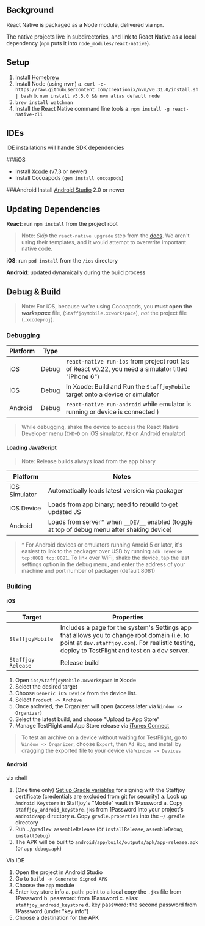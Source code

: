 Background
----------

React Native is packaged as a Node module, delivered via `npm`.

The native projects live in subdirectories, and link to React Native as a local dependency (`npm` puts it into `node_modules/react-native`).

Setup
-----

1. Install [Homebrew](http://brew.sh/)
1. Install Node (using nvm)
    a. `curl -o- https://raw.githubusercontent.com/creationix/nvm/v0.31.0/install.sh | bash`
    b. `nvm install v5.5.0 && nvm alias default node`
1. `brew install watchman`
1. Install the React Native command line tools
	a. `npm install -g react-native-cli`

IDEs
----
IDE installations will handle SDK dependencies

###iOS
- Install [Xcode](https://itunes.apple.com/us/app/xcode/id497799835?mt=12) (v7.3 or newer)
- Install Cocoapods (`gem install cocoapods`)

###Android
Install [Android Studio](developer.android.com/sdk) 2.0 or newer

Updating Dependencies
------------

**React**: run `npm install` from the project root

> Note: *Skip* the `react-native upgrade` step from the [docs](https://facebook.github.io/react-native/docs/upgrading.html#content). We aren't using their templates, and it would attempt to overwrite important native code.

**iOS**: run `pod install` from the `/ios` directory

**Android**: updated dynamically during the build process


Debug & Build
-------------
> Note: For iOS, because we're using Cocoapods, you **must open the *workspace*** file, (`StaffjoyMobile.xcworkspace`), *not* the project file (`.xcodeproj`).

### Debugging

| Platform | Type |   |
|----------|------|---|
| iOS | Debug | `react-native run-ios` from project root (as of React v0.22, you need a simulator titled "iPhone 6") |
| iOS | Debug | In Xcode: Build and Run the `StaffjoyMobile` target onto a device or simulator |
| Android | Debug | `react-native run-android` while emulator is running or device is connected )

>  While debugging, shake the device to access the React Native Developer menu (`CMD+D` on iOS simulator, `F2` on Android emulator)

#### Loading JavaScript

> Note: Release builds always load from the app binary

| Platform | Notes |
|----------|-------|
| iOS Simulator | Automatically loads latest version via packager |
| iOS Device | Loads from app binary; need to rebuild to get updated JS |
| Android | Loads from server* when `__DEV__` enabled (toggle at top of debug menu after shaking device) |

> \* For Android devices or emulators running Anroid 5 or later, it's easiest to link to the packager over USB by running `adb reverse tcp:8081 tcp:8081`. To link over WiFi, shake the device, tap the last settings option in the debug menu, and enter the address of your machine and port number of packager (default 8081)

### Building

#### iOS

| Target | Properties |
|--------|------------|
| `StaffjoyMobile` | Includes a page for the system's Settings app that allows you to change root domain (i.e. to point at `dev.staffjoy.com`). For realistic testing, deploy to TestFlight and test on a dev server. |
| `Staffjoy Release` | Release build |

1. Open `ios/StaffjoyMobile.xcworkspace` in Xcode
1. Select the desired target
1. Choose `Generic iOS Device` from the device list.
1. Select `Product -> Archive`
1. Once archvied, the Organizer will open (access later via `Window -> Organizer`)
1. Select the latest build, and choose "Upload to App Store"
1. Manage TestFlight and App Store release via [iTunes Connect](https://itunesconnect.apple.com)

> To test an archive on a device without waiting for TestFlight, go to `Window -> Organizer`, choose `Export`, then `Ad Hoc`, and install by dragging the exported file to your device via `Window -> Devices`


#### Android

via shell

1. (One time only) [Set up Gradle variables](https://facebook.github.io/react-native/docs/signed-apk-android.html#setting-up-gradle-variables) for signing with the Staffjoy certificate (credentials are excluded from git for security)
	a. Look up `Android Keystore` in Staffjoy's "Mobile" vault in 1Password
	a. Copy `staffjoy_android_keystore.jks` from 1Password into your project's `android/app` directory
	a. Copy `gradle.properties` into the `~/.gradle` directory
2. Run `./gradlew assembleRelease` (or `installRelease`, `assembleDebug`, `installDebug`)
3. The APK will be built to `android/app/build/outputs/apk/app-release.apk` (or `app-debug.apk`)

Via IDE

1. Open the project in Android Studio
2. Go to `Build -> Generate Signed APK`
3. Choose the `app` module
4. Enter key store info
	a. path: point to a local copy the `.jks` file from 1Password
	b. password: from 1Password
	c. alias: `staffjoy_android_keystore`
	d. key password: the second password from 1Password (under "key info")
5. Choose a destination for the APK